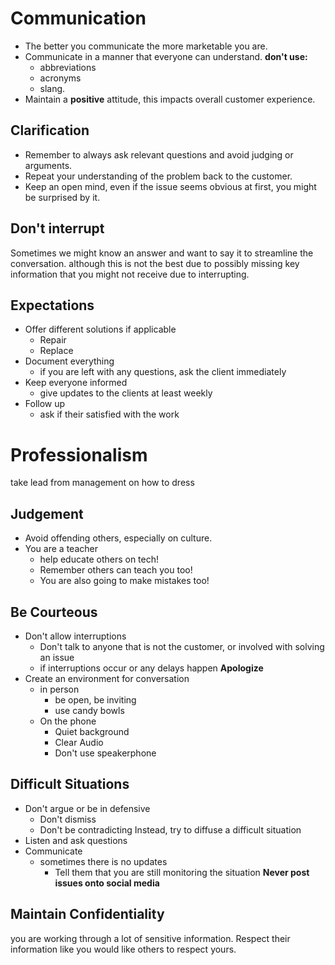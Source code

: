 # Communication
- The better you communicate the more marketable you are. 
- Communicate in a manner that everyone can understand. **don't use:**
	- abbreviations
	- acronyms
	- slang.
- Maintain a **positive** attitude, this impacts overall customer experience.

## Clarification
- Remember to always ask relevant questions and avoid judging or arguments. 
- Repeat your understanding of the problem back to the customer. 
- Keep an open mind, even if the issue seems obvious at first, you might be surprised by it. 
## Don't interrupt
Sometimes we might know an answer and want to say it to streamline the conversation. although this is not the best due to possibly missing key information that you might not receive due to interrupting. 
## Expectations
- Offer different solutions if applicable
	- Repair
	- Replace
- Document everything
	- if you are left with any questions, ask the client immediately
- Keep everyone informed
	- give updates to the clients at least weekly
- Follow up
	- ask if their satisfied with the work
# Professionalism
take lead from management on how to dress

## Judgement
- Avoid offending others, especially on culture.
- You are a teacher
	- help educate others on tech!
	- Remember others can teach you too!
	- You are also going to make mistakes too!

## Be Courteous
- Don't allow interruptions
	- Don't talk to anyone that is not the customer, or involved with solving an issue
	- if interruptions occur or any delays happen **Apologize**
- Create an environment for conversation
	- in person
		- be open, be inviting
		- use candy bowls
	- On the phone
		- Quiet background
		- Clear Audio
		- Don't use speakerphone
## Difficult Situations
- Don't argue or be in defensive
	- Don't dismiss
	- Don't be contradicting
Instead, try to diffuse a difficult situation
- Listen and ask questions
- Communicate
	- sometimes there is no updates
		- Tell them that you are still monitoring the situation
**Never post issues onto social media**

## Maintain Confidentiality
you are working through a lot of sensitive information. Respect their information like you would like others to respect yours. 